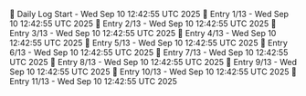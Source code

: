 📅 Daily Log Start - Wed Sep 10 12:42:55 UTC 2025
📌 Entry 1/13 - Wed Sep 10 12:42:55 UTC 2025
📌 Entry 2/13 - Wed Sep 10 12:42:55 UTC 2025
📌 Entry 3/13 - Wed Sep 10 12:42:55 UTC 2025
📌 Entry 4/13 - Wed Sep 10 12:42:55 UTC 2025
📌 Entry 5/13 - Wed Sep 10 12:42:55 UTC 2025
📌 Entry 6/13 - Wed Sep 10 12:42:55 UTC 2025
📌 Entry 7/13 - Wed Sep 10 12:42:55 UTC 2025
📌 Entry 8/13 - Wed Sep 10 12:42:55 UTC 2025
📌 Entry 9/13 - Wed Sep 10 12:42:55 UTC 2025
📌 Entry 10/13 - Wed Sep 10 12:42:55 UTC 2025
📌 Entry 11/13 - Wed Sep 10 12:42:55 UTC 2025
